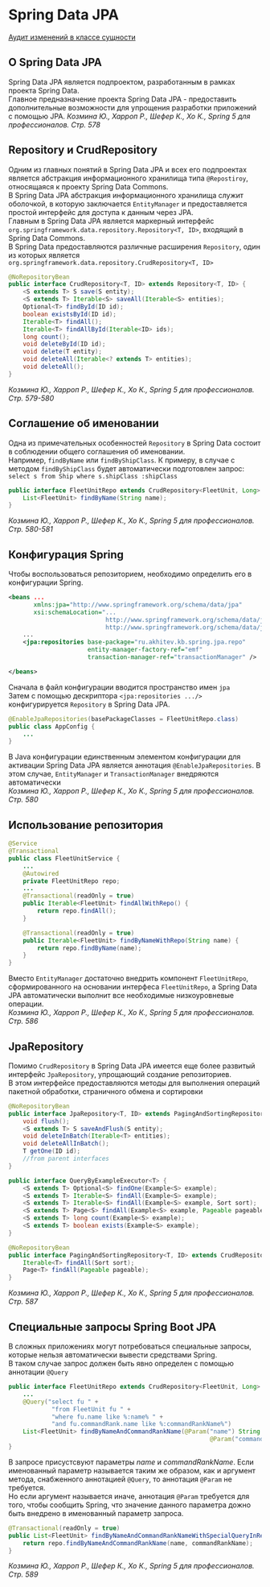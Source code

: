 # Spring Data JPA
[Аудит изменений в классе сущности](1.18.2.1.%20Аудит%20изменений%20в%20классе%20сущности/1.18.2.1.%20Аудит%20изменений%20в%20классе%20сущности.md)

## О Spring Data JPA
Spring Data JPA является подпроектом, разработанным в рамках проекта Spring Data.<br/>
Главное предназначение проекта Spring Data JPA - предоставить дополнительные возможности для упрощения разработки приложений с помощью JPA.
_Козмина Ю., Харроп Р., Шефер К., Хо К., Spring 5 для профессионалов. Стр. 578_

## Repository и CrudRepository
Одним из главных понятий в Spring Data JPA и всех его подпроектах является абстракция информационного хранилища типа `@Repostiroy`, относящаяся к проекту Spring Data Commons.<br/>
В Spring Data JPA абстракция информационного хранилища служит оболочкой, в которую заключается `EntityManager` и предоставляется простой интерфейс для доступа к данным через JPA.<br/>
Главным в Spring Data JPA является маркерный интерфейс `org.springframework.data.repository.Repository<T, ID>`, входящий в Spring Data Commons.<br/>
В Spring Data предоставляются различные расширения `Repository`, один из которых является `org.springframework.data.repository.CrudRepository<T, ID>`
```java
@NoRepositoryBean
public interface CrudRepository<T, ID> extends Repository<T, ID> {
	<S extends T> S save(S entity);
	<S extends T> Iterable<S> saveAll(Iterable<S> entities);
	Optional<T> findById(ID id);
	boolean existsById(ID id);
	Iterable<T> findAll();
	Iterable<T> findAllById(Iterable<ID> ids);
	long count();
	void deleteById(ID id);
	void delete(T entity);
	void deleteAll(Iterable<? extends T> entities);
	void deleteAll();
}
```
_Козмина Ю., Харроп Р., Шефер К., Хо К., Spring 5 для профессионалов. Стр. 579-580_

## Соглашение об именовании
Одна из примечательных особенностей `Repository` в Spring Data состоит в соблюдении общего соглашения об именовании.<br/>
Например, `findByName` или `findByShipClass`. К примеру, в случае с методом `findByShipClass` будет автоматически подготовлен запрос: `select s from Ship where s.shipClass :shipClass`
```java
public interface FleetUnitRepo extends CrudRepository<FleetUnit, Long> {
    List<FleetUnit> findByName(String name);
}
```
_Козмина Ю., Харроп Р., Шефер К., Хо К., Spring 5 для профессионалов. Стр. 580-581_

## Конфигурация Spring
Чтобы воспользоваться репозиторием, необходимо определить его в конфигурации Spring.
```xml
<beans ...
       xmlns:jpa="http://www.springframework.org/schema/data/jpa"
       xsi:schemaLocation="...
                           http://www.springframework.org/schema/data/jpa
                           http://www.springframework.org/schema/data/jpa/spring-jpa.xsd">
    ...
    <jpa:repositories base-package="ru.akhitev.kb.spring.jpa.repo"
                      entity-manager-factory-ref="emf"
                      transaction-manager-ref="transactionManager" />

</beans>
```
Сначала в файл конфигурации вводится пространство имен `jpa`<br/>
Затем с помощью дескриптора `<jpa:repositories .../>` конфигурируется `Repository` в Spring Data JPA.
```java
@EnableJpaRepositories(basePackageClasses = FleetUnitRepo.class)
public class AppConfig {
    ...
}
```
В Java конфигурации единственным элементом конфигурации для активации Spring Data JPA является аннотация `@EnableJpaRepositories`. В этом случае, `EntityManager` и `TransactionManager` внедряются автоматически<br/>
_Козмина Ю., Харроп Р., Шефер К., Хо К., Spring 5 для профессионалов. Стр. 580_

## Использование репозитория
```java
@Service
@Transactional
public class FleetUnitService {
    ...
    @Autowired
    private FleetUnitRepo repo;
    ...
    @Transactional(readOnly = true)
    public Iterable<FleetUnit> findAllWithRepo() {
        return repo.findAll();
    }

    @Transactional(readOnly = true)
    public Iterable<FleetUnit> findByNameWithRepo(String name) {
        return repo.findByName(name);
    }
}
```
Вместо `EntityManager` достаточно внедрить компонент `FleetUnitRepo`, сформированного на основании интерфеса `FleetUnitRepo`, а Spring Data JPA автоматически выполнит все необходимые низкоуровневые операции.<br/>
_Козмина Ю., Харроп Р., Шефер К., Хо К., Spring 5 для профессионалов. Стр. 586_

## JpaRepository
Помимо `CrudRepository` в Spring Data JPA имеется еще более развитый интерфейс `JpaRepository`, упрощающий создание репозиториев.<br/>
В этом интерфейсе предоставляются методы для выполнения операций пакетной обработки, страничного обмена и сортировки
```java
@NoRepositoryBean
public interface JpaRepository<T, ID> extends PagingAndSortingRepository<T, ID>, QueryByExampleExecutor<T> {
	void flush();
	<S extends T> S saveAndFlush(S entity);
	void deleteInBatch(Iterable<T> entities);
	void deleteAllInBatch();
	T getOne(ID id);
	//from parent interfaces
}
```
```java
public interface QueryByExampleExecutor<T> {
	<S extends T> Optional<S> findOne(Example<S> example);
	<S extends T> Iterable<S> findAll(Example<S> example);
	<S extends T> Iterable<S> findAll(Example<S> example, Sort sort);
	<S extends T> Page<S> findAll(Example<S> example, Pageable pageable);
	<S extends T> long count(Example<S> example);
	<S extends T> boolean exists(Example<S> example);
}
```
```java
@NoRepositoryBean
public interface PagingAndSortingRepository<T, ID> extends CrudRepository<T, ID> {
	Iterable<T> findAll(Sort sort);
	Page<T> findAll(Pageable pageable);
}
```
_Козмина Ю., Харроп Р., Шефер К., Хо К., Spring 5 для профессионалов. Стр. 587_

## Специальные запросы Spring Boot JPA
В сложных приложениях могут потребоваться специальные запросы, которые нельзя автоматически вывести средствами Spring.<br/>
В таком случае запрос должен быть явно определен с помощью аннотации `@Query`
```java
public interface FleetUnitRepo extends CrudRepository<FleetUnit, Long> {
    ...
    @Query("select fu " +
            "from FleetUnit fu " +
            "where fu.name like %:name% " +
            "and fu.commandRank.name like %:commandRankName%")
    List<FleetUnit> findByNameAndCommandRankName(@Param("name") String name,
                                                        @Param("commandRankName") String commandRankName);
}
```
В запросе присустсвуют параметры _name_ и _commandRankName_. Если именованный параметр называется таким же образом, как и аргумент метода, снабженного аннотацией `@Query`, то аннотация `@Param` не требуется.<br/>
Но если аргумент называется  иначе, аннотация `@Param` требуется для того, чтобы сообщить Spring, что значение данного параметра дожно быть внедрено в именованный параметр запроса.
```java
@Transactional(readOnly = true)
public List<FleetUnit> findByNameAndCommandRankNameWithSpecialQueryInRepo(String name, String commandRankName) {
    return repo.findByNameAndCommandRankName(name, commandRankName);
}
```
_Козмина Ю., Харроп Р., Шефер К., Хо К., Spring 5 для профессионалов. Стр. 589_
